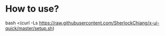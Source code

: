 # How to use?
bash <(curl -Ls https://raw.githubusercontent.com/SherlockChiang/x-ui-quick/master/setup.sh)
